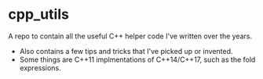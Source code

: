 # cpp_utils
A repo to contain all the useful C++ helper code I've written over the years.

* Also contains a few tips and tricks that I've picked up or invented.
* Some things are C++11 implmentations of C++14/C++17, such as the fold expressions.
